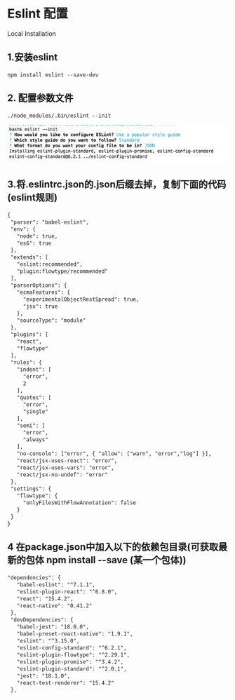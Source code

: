 # Eslint 配置

Local Installation

## 1.安装eslint

```
npm install eslint --save-dev
```

## 2. 配置参数文件

```
./node_modules/.bin/eslint --init
```

![图片](https://github.com/18360538648/Image/blob/master/CC222F54-37F6-4805-B974-63FDFD8CD651.png)

## 3.将.eslintrc.json的.json后缀去掉，复制下面的代码(eslint规则)

 ```
 {
  "parser": "babel-eslint",
  "env": {
    "node": true,
    "es6": true
  },
  "extends": [
    "eslint:recommended",
    "plugin:flowtype/recommended"
  ],
  "parserOptions": {
    "ecmaFeatures": {
      "experimentalObjectRestSpread": true,
      "jsx": true
    },
    "sourceType": "module"
  },
  "plugins": [
    "react",
    "flowtype"
  ],
  "rules": {
    "indent": [
      "error",
      2
    ],
    "quotes": [
      "error",
      "single"
    ],
    "semi": [
      "error",
      "always"
    ],
    "no-console": ["error", { "allow": ["warn", "error","log"] }],
    "react/jsx-uses-react": "error",
    "react/jsx-uses-vars": "error",
    "react/jsx-no-undef": "error"
  },
  "settings": {
    "flowtype": {
      "onlyFilesWithFlowAnnotation": false
    }
  }
}

 ```
 
 ## 4 在package.json中加入以下的依赖包目录(可获取最新的包体 npm install --save (某一个包体))
 
 ```
 "dependencies": {
    "babel-eslint": "^7.1.1",
    "eslint-plugin-react": "^6.8.0",
    "react": "15.4.2",
    "react-native": "0.41.2"
  },
  "devDependencies": {
    "babel-jest": "18.0.0",
    "babel-preset-react-native": "1.9.1",
    "eslint": "^3.15.0",
    "eslint-config-standard": "^6.2.1",
    "eslint-plugin-flowtype": "^2.29.1",
    "eslint-plugin-promise": "^3.4.2",
    "eslint-plugin-standard": "^2.0.1",
    "jest": "18.1.0",
    "react-test-renderer": "15.4.2"
  },
 ```
